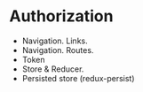 # Authorization

- Navigation. Links.
- Navigation. Routes.
- Token
- Store & Reducer.
- Persisted store (redux-persist)
